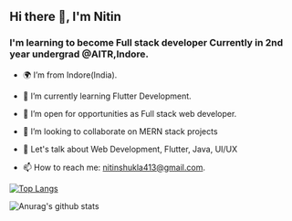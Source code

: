 ## Hi there 👋, I'm Nitin

### I'm learning to become Full stack developer Currently in 2nd year undergrad @AITR,Indore.

<!--
**nitinshukla413/nitinshukla413** is a ✨ _special_ ✨ repository because its `README.md` (this file) appears on your GitHub profile.

-->

- 🌍  I’m from Indore(India).

- 🌱 I’m currently learning Flutter Development.

- 🤝 I’m open for opportunities as Full stack web developer.

- 👯 I’m looking to collaborate on MERN stack projects

- 💬 Let's talk about Web Development, Flutter, Java, UI/UX

- 📫 How to reach me: nitinshukla413@gmail.com.



[![Top Langs](https://github-readme-stats.vercel.app/api/top-langs/?username=nitinshukla413)](https://github.com/anuraghazra/github-readme-stats)


![Anurag's github stats](https://github-readme-stats.vercel.app/api?username=nitinshukla413&show_icons=true)


